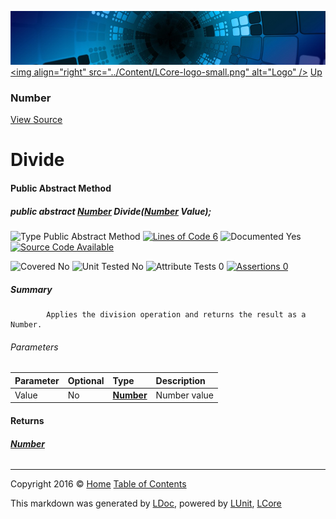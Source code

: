 ![](../Content/LCore-banner-small.png "")
[&lt;img align=&quot;right&quot; src=&quot;../Content/LCore-logo-small.png&quot; alt=&quot;Logo&quot; /&gt;](../../README.md)
[Up](Number.md)

### Number
[View Source](../Numbers/Base/Number.cs)

# Divide

#### Public Abstract Method

##### public abstract <strong><a href="Number.md" alt="">Number</a></strong> Divide(<strong><a href="Number.md" alt="">Number</a></strong> Value);

![Type Public Abstract Method](http://b.repl.ca/v1/Type-Public%20Abstract%20Method-Blue.png "") [![Lines of Code 6](http://b.repl.ca/v1/Lines%20of%20Code-6-blue.png "")](../Numbers/Base/Number.cs#L158)    ![Documented Yes](http://b.repl.ca/v1/Documented-Yes-brightgreen.png "") [![Source Code Available](http://b.repl.ca/v1/Source%20Code-Available-brightgreen.png "")](../Numbers/Base/Number.cs#L158)

![Covered No](http://b.repl.ca/v1/Covered-No-red.png "") ![Unit Tested No](http://b.repl.ca/v1/Unit%20Tested-No-lightgrey.png "") ![Attribute Tests 0](http://b.repl.ca/v1/Attribute%20Tests-0-lightgrey.png "") [![Assertions 0](http://b.repl.ca/v1/Assertions-0-lightgrey.png "")](../Numbers/Base/Number.cs)

##### Summary

            Applies the division operation and returns the result as a Number.
            

###### Parameters

Parameter | Optional | Type | Description
:---  | :---  | :---  | :--- 
Value | No | **[Number](Number.md)** | Number value


#### Returns

###### **[Number](Number.md)**



---

Copyright 2016 &copy; [Home](../../README.md) [Table of Contents](../../TableOfContents.md)

This markdown was generated by [LDoc](https://github.com/CodeSingularity/LDoc), powered by [LUnit](https://github.com/CodeSingularity/LUnit), [LCore](https://github.com/CodeSingularity/LCore)
